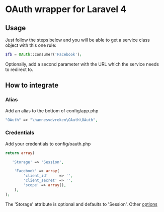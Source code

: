 # OAuth wrapper for Laravel 4

## Usage

Just follow the steps below and you will be able to get a service class object with this one rule:

```php
$fb = OAuth::consumer('Facebook');
```

Optionally, add a second parameter with the URL which the service needs to redirect to.

## How to integrate

### Alias

Add an alias to the bottom of config/app.php

```php
"OAuth" => "\hannesvdvreken\OAuth\OAuth",
```

### Credentials

Add your credentials to config/oauth.php

```php
return array(

   'Storage' => 'Session',

	'Facebook' => array(
		'client_id'     => '',
		'client_secret' => '',
		'scope' => array(),
	),
);
```

The 'Storage' attribute is optional and defaults to 'Session'. Other [options](https://github.com/Lusitanian/PHPoAuthLib/tree/master/src/OAuth/Common/Storage)
